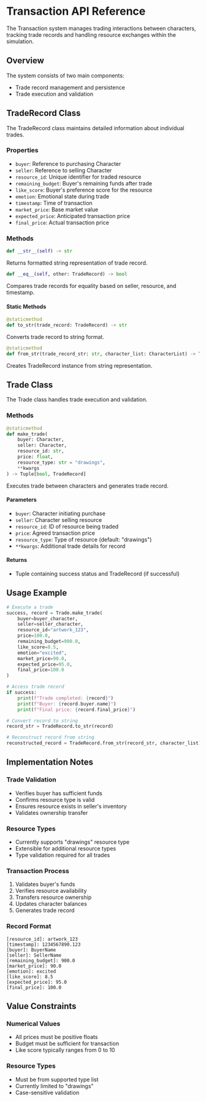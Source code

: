# Transaction API Reference

The Transaction system manages trading interactions between characters, tracking trade records and handling resource exchanges within the simulation.

## Overview

The system consists of two main components:
- Trade record management and persistence
- Trade execution and validation

## TradeRecord Class

The TradeRecord class maintains detailed information about individual trades.

### Properties

- `buyer`: Reference to purchasing Character
- `seller`: Reference to selling Character
- `resource_id`: Unique identifier for traded resource
- `remaining_budget`: Buyer's remaining funds after trade
- `like_score`: Buyer's preference score for the resource
- `emotion`: Emotional state during trade
- `timestamp`: Time of transaction
- `market_price`: Base market value
- `expected_price`: Anticipated transaction price
- `final_price`: Actual transaction price

### Methods

```python
def __str__(self) -> str
```
Returns formatted string representation of trade record.

```python
def __eq__(self, other: TradeRecord) -> bool
```
Compares trade records for equality based on seller, resource, and timestamp.

#### Static Methods

```python
@staticmethod
def to_str(trade_record: TradeRecord) -> str
```
Converts trade record to string format.

```python
@staticmethod
def from_str(trade_record_str: str, character_list: CharacterList) -> TradeRecord
```
Creates TradeRecord instance from string representation.

## Trade Class

The Trade class handles trade execution and validation.

### Methods

```python
@staticmethod
def make_trade(
    buyer: Character, 
    seller: Character, 
    resource_id: str, 
    price: float, 
    resource_type: str = "drawings", 
    **kwargs
) -> Tuple[bool, TradeRecord]
```
Executes trade between characters and generates trade record.

#### Parameters

- `buyer`: Character initiating purchase
- `seller`: Character selling resource
- `resource_id`: ID of resource being traded
- `price`: Agreed transaction price
- `resource_type`: Type of resource (default: "drawings")
- `**kwargs`: Additional trade details for record

#### Returns

- Tuple containing success status and TradeRecord (if successful)

## Usage Example

```python
# Execute a trade
success, record = Trade.make_trade(
    buyer=buyer_character,
    seller=seller_character,
    resource_id="artwork_123",
    price=100.0,
    remaining_budget=900.0,
    like_score=8.5,
    emotion="excited",
    market_price=90.0,
    expected_price=95.0,
    final_price=100.0
)

# Access trade record
if success:
    print(f"Trade completed: {record}")
    print(f"Buyer: {record.buyer.name}")
    print(f"Final price: {record.final_price}")

# Convert record to string
record_str = TradeRecord.to_str(record)

# Reconstruct record from string
reconstructed_record = TradeRecord.from_str(record_str, character_list)
```

## Implementation Notes

### Trade Validation
- Verifies buyer has sufficient funds
- Confirms resource type is valid
- Ensures resource exists in seller's inventory
- Validates ownership transfer

### Resource Types
- Currently supports "drawings" resource type
- Extensible for additional resource types
- Type validation required for all trades

### Transaction Process
1. Validates buyer's funds
2. Verifies resource availability
3. Transfers resource ownership
4. Updates character balances
5. Generates trade record

### Record Format

```text
[resource_id]: artwork_123
[timestamp]: 1234567890.123
[buyer]: BuyerName
[seller]: SellerName
[remaining_budget]: 900.0
[market_price]: 90.0
[emotion]: excited
[like_score]: 8.5
[expected_price]: 95.0
[final_price]: 100.0
```

## Value Constraints

### Numerical Values
- All prices must be positive floats
- Budget must be sufficient for transaction
- Like score typically ranges from 0 to 10

### Resource Types
- Must be from supported type list
- Currently limited to "drawings"
- Case-sensitive validation 